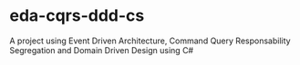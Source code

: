 # eda-cqrs-ddd-cs
A project using Event Driven Architecture, Command Query Responsability Segregation and Domain Driven Design using C#
